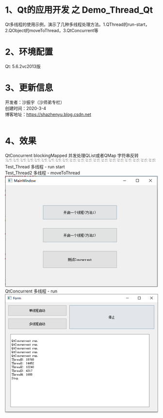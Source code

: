 # 1、Qt的应用开发 之 Demo_Thread_Qt
Qt多线程的使用示例，演示了几种多线程处理方法。1.QThread的run-start，2.QObject的moveToThread，3.QtConcurrent等<BR/>
# 2、环境配置
Qt:  5.6.2vc2013版<BR/>
# 3、更新信息
开发者：沙振宇（沙师弟专栏）<BR/>
创建时间：2020-3-4<BR/>
博客地址：https://shazhenyu.blog.csdn.net<BR/>
<BR/>
# 4、效果
QtConcurrent blockingMapped 并发处理QList或者QMap 字符串反转<BR/>
![image](https://github.com/ShaShiDiZhuanLan/Demo_Thread_Qt/blob/master/img/1.png)
<BR/>
Test_Thread 多线程 - run start<BR/>
Test_Thread2 多线程 - moveToThread<BR/>
![image](https://github.com/ShaShiDiZhuanLan/Demo_Thread_Qt/blob/master/img/2.png)
<BR/>
QtConcurrent 多线程 - run<BR/>
![image](https://github.com/ShaShiDiZhuanLan/Demo_Thread_Qt/blob/master/img/3.png)